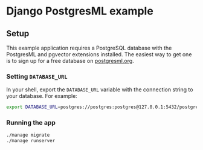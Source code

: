 # Django PostgresML example

## Setup

This example application requires a PostgreSQL database with the PostgresML and pgvector extensions installed. The easiest way to get one is to sign up
for a free database on [postgresml.org](https://postgresml.org).


### Setting `DATABASE_URL`

In your shell, export the `DATABASE_URL` variable with the connection string to your database. For example:

```bash
export DATABASE_URL=postgres://postgres:postgres@127.0.0.1:5432/postgres
```

### Running the app

```bash
./manage migrate
./manage runserver
```

